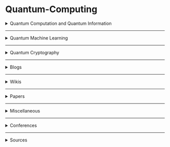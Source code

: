 <h1>Quantum-Computing</h1>

<details><summary>Quantum Computation and Quantum Information</summary>
    <ul style="list-style-type:none">
        <details><summary>Courses</summary>
            <ul style="list-style-type:none">
                <details>
                    <summary>Beginners</summary>
                </details>
                <details>
                    <summary>Intermediate</summary>
                </details>
                <details>
                    <summary>Advanced</summary>
                </details>
            </ul>
        </details>
        <details>
            <summary>Lecture notes</summary>
            <ul style="list-style-type:circle">
                <li><a href="https://cs.uwaterloo.ca/~watrous/TQI/">The Theory of Quantum Information</a> by <i>J. Watrous</i>.</li>
                <li><a href="http://www.theory.caltech.edu/~preskill/ph219/index.html">Quantum Computation</a> by <i>J. Preskill</i>.</li>
                <li><a href="https://homepages.cwi.nl/~rdewolf/qc11.html">Quantum Computing</a> by <i>R. de Wolf</i>.</li>
            </ul style="list-style-type:circle">
            </details>
        <details>
            <summary>Textbook(s)</summary>
            <ul style="list-style-type:circle">
                <li> <a href="https://dl.acm.org/citation.cfm?id=1972505">Quantum Computation and Quantum Information: 10th Anniversary Edition</a> by <i>M. Nielsen</i> and <i>I. Chuang</i>. - [<a href="http://csis.pace.edu/ctappert/cs837-18spring/QC-textbook.pdf"> PDF </a>] </li>
            </ul>
            </details>
    </ul>
</details>

--------
<details><summary>Quantum Machine Learning</summary>
    <ul>
        <details><summary>Courses</summary>
            <ul>
            </ul></details>
        <details><summary>Lecture notes</summary>
            <ul>
            </ul></details>
        <details><summary>Textbook(s)</summary>
            <ul>
            </ul></details>
    </ul>
</details>

------------------
<details>
    <summary>Quantum Cryptography</summary>
    <ul>
        <details><summary>Courses</summary>
            <ul>
            </ul></details>
        <details><summary>Lecture notes</summary>
            <ul>
            </ul></details>
        <details><summary>Textbook(s)</summary>
            <ul>
            </ul></details>
    </ul>
</details>

-------------
<details>
    <summary>Blogs</summary>
    <ul>
    </ul>
</details>

----------------
<details>
    <summary>Wikis</summary>
    <ul>
    </ul>
</details>

-------------------
<details>
    <summary>Papers</summary>
    <ul>
    </ul>
</details>

---------------------------
<details>
    <summary>Miscellaneous</summary>
    <ul>
    </ul>
</details>

--------------
<details>
    <summary>Conferences</summary>
    <ul>
    </ul>
</details>

--------------------
<details>
    <summary>Sources</summary>
    <ul>
    </ul>
</details>
